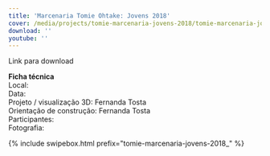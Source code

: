 ```yaml
---
title: 'Marcenaria Tomie Ohtake: Jovens 2018'
cover: /media/projects/tomie-marcenaria-jovens-2018/tomie-marcenaria-jovens-2018_00.jpg
download: ''
youtube: ''
---
```

Link para download

**Ficha técnica**  
Local:  
Data:  
Projeto / visualização 3D: Fernanda Tosta  
Orientação de construção: Fernanda Tosta  
Participantes:  
Fotografia:  

{% include swipebox.html prefix="tomie-marcenaria-jovens-2018_" %}
